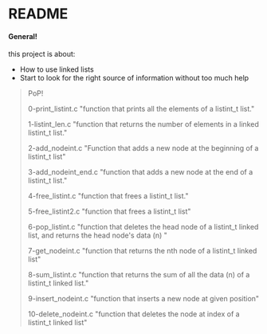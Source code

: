 # README 
#### General!
this project is about:
  - How to use linked lists
  - Start to look for the right source of information without too much help

> PoP!
>
> 0-print_listint.c "function that prints all the elements of a listint_t list."
>
> 1-listint_len.c "function that returns the number of elements in a linked listint_t list."
>
> 2-add_nodeint.c "Function that adds a new node at the beginning of a listint_t list"
>
> 3-add_nodeint_end.c "function that adds a new node at the end of a listint_t list."
>
> 4-free_listint.c "function that frees a listint_t list."
>
> 5-free_listint2.c "function that frees a listint_t list"
>
> 6-pop_listint.c "function that deletes the head node of a listint_t linked list, and returns the head node's data (n) "
>
> 7-get_nodeint.c "function that returns the nth node of a listint_t linked list"
>
> 8-sum_listint.c "function that returns the sum of all the data (n) of a listint_t linked list."
>
> 9-insert_nodeint.c "function that inserts a new node at given position"
>
> 10-delete_nodeint.c "function that deletes the node at index of a listint_t linked list"

